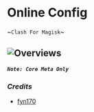 # Online Config
 ~```Clash For Magisk```~
 
![Overviews](https://ibb.co/hL24JgZhttps://i.ibb.co/pb4MB1R/Screenshot-20221007-223843-Clash-for-Magisk.png)
 ---
 ***```Note: Core Meta Only```***
 
 
### *Credits*
- [fyn170](https://github.com/fyn170/conf-cfm)
